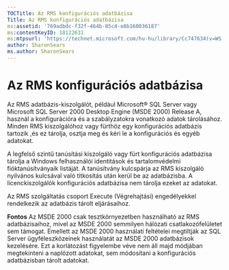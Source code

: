 ```yaml
---
TOCTitle: Az RMS konfigurációs adatbázisa
Title: Az RMS konfigurációs adatbázisa
ms:assetid: '769adbdc-f32f-464b-85c4-e8b160036187'
ms:contentKeyID: 18122631
ms:mtpsurl: 'https://technet.microsoft.com/hu-hu/library/Cc747634(v=WS.10)'
author: SharonSears
ms.author: SharonSears
---
```


Az RMS konfigurációs adatbázisa
===============================

Az RMS adatbázis-kiszolgálót, például Microsoft® SQL Server vagy Microsoft SQL Server 2000 Desktop Engine (MSDE 2000) Release A, használ a konfigurációra és a szabályzatokra vonatkozó adatok tárolásához. Minden RMS kiszolgálóhoz vagy fürthöz egy konfigurációs adatbázis tartozik ,és ez tárolja, osztja meg és kéri le a konfigurációs és egyéb adatokat.

A legfelső szintű tanúsítási kiszolgáló vagy fürt konfigurációs adatbázisa tárolja a Windows felhasználói identitások és tartalomvédelmi fióktanúsítványaik listáját. A tanúsítvány kulcspárja az RMS kiszolgáló nyilvános kulcsával való titkosítás után kerül be az adatbázisba. A licenckiszolgálók konfigurációs adatbázisa nem tárolja ezeket az adatokat.

Az RMS szolgáltatás csoport Execute (Végrehajtási) engedélyekkel rendelkezik az adatbázis tárolt eljárásaihoz.

**Fontos** Az MSDE 2000 csak tesztkörnyezetben használható az RMS adatbázisaihoz, mivel az MSDE 2000 semmilyen hálózati csatlakozófelületet sem támogat. Emellett az MSDE 2000 használati feltételei megtiltják az SQL Server ügyféleszközeinek használatát az MSDE 2000 adatbázisok kezelésére. Ezt a korlátozást figyelembe véve nem áll majd módjában megtekinteni a naplózott adatokat, sem módosítani a konfigurációs adatbázisban tárolt adatokat.